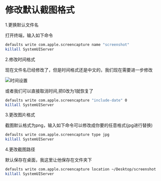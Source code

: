# 修改默认截图格式

1.更换默认文件名

打开终端，输入如下命令

```sh
defaults write com.apple.screencapture name "screenshot"
killall SystemUIServer
```

2.修改时间格式

现在文件名已经修改了，但是时间格式还是中文的，我们现在需要进一步修改

![时间设置](https://zhuduanlei-1256381138.cos.ap-guangzhou.myqcloud.com/uPic/screenshot.png)

或者我们可以直接取消时间,把0改为1就恢复了

```sh
defaults write com.apple.screencapture "include-date" 0
killall SystemUIServer
```

3.更改图片格式

截图默认格式为png，输入如下命令可以修改成你要的任意格式(jpg进行替换)

```sh
defaults write com.apple.screencapture type jpg
killall SystemUIServer
```

4.更改截图路径

默认保存在桌面，我这里让他保存在文件夹下

```sh
defaults write com.apple.screencapture location ~/Desktop/screenshot
killall SystemUIServer
```
